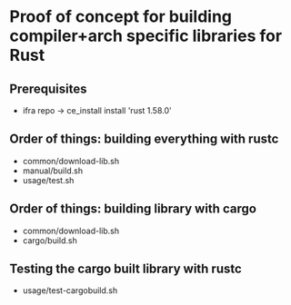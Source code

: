 # Proof of concept for building compiler+arch specific libraries for Rust

## Prerequisites

* ifra repo -> ce_install install 'rust 1.58.0'

## Order of things: building everything with rustc

* common/download-lib.sh
* manual/build.sh
* usage/test.sh

## Order of things: building library with cargo

* common/download-lib.sh
* cargo/build.sh

## Testing the cargo built library with rustc

* usage/test-cargobuild.sh
